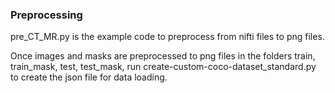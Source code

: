 ### Preprocessing

pre_CT_MR.py is the example code to preprocess from nifti files to png files.

Once images and masks are preprocessed to png files in the folders train, train_mask, test, test_mask, run create-custom-coco-dataset_standard.py to create the json file for data loading.